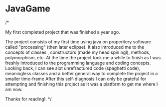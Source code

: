 # JavaGame

/*

My first completed project that was finished a year ago.

The project consists of my first time using java on properitery software called "processing" (then later eclipse).
It also introduced me to the concepts of classes , constructors (made my head spin ngl), methods, polymorphism, etc.
At the time the project took me a while to finish as I was freshly introduced to the programming language and coding concepts.
Looking back, I can see alot unrefractured code (spaghetti code), meaningless classes and a better general way to complete the project in a smaller time-frame
After this self-diagnosis I can only be grateful for attempting and finishing this project as It was a platform to get me where I am now.

Thanks for reading!.
*/
